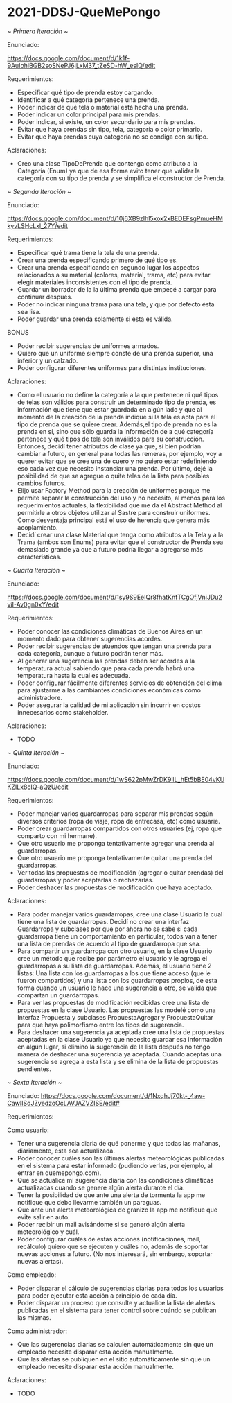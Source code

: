 # 2021-DDSJ-QueMePongo

~ *Primera Iteración* ~

Enunciado:

https://docs.google.com/document/d/1k1f-9AuIohlBGB2soSNePJ6jLxM37_tZeSD-hW_esIQ/edit

Requerimientos:

- Especificar qué tipo de prenda estoy cargando.
- Identificar a qué categoría pertenece una prenda.
- Poder indicar de qué tela o material está hecha una prenda.
- Poder indicar un color principal para mis prendas.
- Poder indicar, si existe, un color secundario para mis prendas.
- Evitar que haya prendas sin tipo, tela, categoría o color primario.
- Evitar que haya prendas cuya categoría no se condiga con su tipo.

Aclaraciones:

- Creo una clase TipoDePrenda que contenga como atributo a la Categoría (Enum) ya que de esa forma evito tener que validar la categoría con su tipo de prenda y se simplifica el constructor de Prenda.

~ *Segunda Iteración* ~

Enunciado:

https://docs.google.com/document/d/10j6XB9zIhl5xox2xBEDEFsgPmueHMkyvLSHcLxl_27Y/edit

Requerimientos:

- Especificar qué trama tiene la tela de una prenda.
- Crear una prenda especificando primero de qué tipo es.
- Crear una prenda especificando en segundo lugar los aspectos relacionados a su material (colores, material, trama, etc) para evitar elegir materiales inconsistentes con el tipo de prenda.
- Guardar un borrador de la la última prenda que empecé a cargar para continuar después.
- Poder no indicar ninguna trama para una tela, y que por defecto ésta sea lisa.
- Poder guardar una prenda solamente si esta es válida.

BONUS

- Poder recibir sugerencias de uniformes armados. 
- Quiero que un uniforme siempre conste de una prenda superior, una inferior y un calzado.
- Poder configurar diferentes uniformes para distintas instituciones.

Aclaraciones:

- Como el usuario no define la categoría a la que pertenece ni qué tipos de telas son válidos para construir un determinado tipo de prenda, es información que tiene que estar guardada en algún lado y que al momento de la creación de la prenda indique si la tela es apta para el tipo de prenda que se quiere crear. Además,el tipo de prenda no es la prenda en sí, sino que sólo guarda la información de a qué categoría pertenece y qué tipos de tela son inválidos para su construcción. Entonces, decidí tener atributos de clase ya que, si bien podrían cambiar a futuro, en general para todas las remeras, por ejemplo, voy a querer evitar que se cree una de cuero y no quiero estar redefiniendo eso cada vez que necesito instanciar una prenda. Por último, dejé la posibilidad de que se agregue o quite telas de la lista para posibles cambios futuros.
- Elijo usar Factory Method para la creación de uniformes porque me permite separar la construcción del uso y no necesito, al menos para los requerimientos actuales, la flexibilidad que me da el Abstract Method al permitirle a otros objetos utilizar al Sastre para construir uniformes. Como desventaja principal está el uso de herencia que genera más acoplamiento.
- Decidí crear una clase Material que tenga como atributos a la Tela y a la Trama (ambos son Enums) para evitar que el constructor de Prenda sea demasiado grande ya que a futuro podría llegar a agregarse más características.

~ *Cuarta Iteración* ~

Enunciado:

https://docs.google.com/document/d/1sy9S9EeIQr8fhatKnfTCgOfjVniJDu2viI-Av0gn0xY/edit

Requerimientos:

- Poder conocer las condiciones climáticas de Buenos Aires en un momento dado para obtener sugerencias acordes.
- Poder recibir sugerencias de atuendos que tengan una prenda para cada categoría, aunque a futuro podrán tener más.
- Al generar una sugerencia las prendas deben ser acordes a la temperatura actual sabiendo que para cada prenda habrá una temperatura hasta la cual es adecuada.
- Poder configurar fácilmente diferentes servicios de obtención del clima para ajustarme a las cambiantes condiciones económicas como administradore.
- Poder asegurar la calidad de mi aplicación sin incurrir en costos innecesarios como stakeholder.

Aclaraciones:

- TODO

~ *Quinta Iteración* ~

Enunciado:

https://docs.google.com/document/d/1wS622pMwZrDK9ilL_hEt5bBE04vKUKZILx8cIQ-aQzU/edit

Requerimientos:

- Poder manejar varios guardarropas para separar mis prendas según diversos criterios (ropa de viaje, ropa de entrecasa, etc) como usuarie. 
- Poder crear guardarropas compartidos con otros usuaries (ej, ropa que comparto con mi hermane). 
- Que otro usuario me proponga tentativamente agregar una prenda al guardarropas.
- Que otro usuario me proponga tentativamente quitar una prenda del guardarropas.
- Ver todas las propuestas de modificación (agregar o quitar prendas) del guardarropas y poder aceptarlas o rechazarlas.
- Poder deshacer las propuestas de modificación que haya aceptado.

Aclaraciones:

- Para poder manejar varios guardarropas, cree una clase Usuario la cual tiene una lista de guardarropas. Decidí no crear una interfaz Guardarropa y subclases por que por ahora no se sabe si cada guardarropa tiene un comportamiento en particular, todos van a tener una lista de prendas de acuerdo al tipo de guardarropa que sea.
- Para compartir un guardarropa con otro usuario, en la clase Usuario cree un método que recibe por parámetro el usuario y le agrega el guardarropas a su lista de guardarropas. Además, el usuario tiene 2 listas: Una lista con los guardarropas a los que tiene acceso (que le fueron compartidos) y una lista con los guardarropas propios, de esta forma cuando un usuario le hace una sugerencia a otro, se valida que compartan un guardarropas.
- Para ver las propuestas de modificación recibidas cree una lista de propuestas en la clase Usuario. Las propuestas las modelé como una Interfaz Propuesta y subclases PropuestaAgregar y PropuestaQuitar para que haya polimorfismo entre los tipos de sugerencia.
- Para deshacer una sugerencia ya aceptada cree una lista de propuestas aceptadas en la clase Usuario ya que necesito guardar esa información en algún lugar, si elimino la sugerencia de la lista después no tengo manera de deshacer una sugerencia ya aceptada. Cuando aceptas una sugerencia se agrega a esta lista y se elimina de la lista de propuestas pendientes.

~ *Sexta Iteración* ~

Enunciado: https://docs.google.com/document/d/1NxqhJj70kt-_4aw-CawlISdJZyedzoOcLAVJAZVZISE/edit#

Requerimientos:

Como usuario:

- Tener una sugerencia diaria de qué ponerme y que  todas las mañanas, diariamente, esta sea actualizada.
- Poder conocer cuáles son las últimas alertas meteorológicas publicadas en el sistema para estar informado (pudiendo verlas, por ejemplo, al entrar en quemepongo.com).
- Que se actualice mi sugerencia diaria con las condiciones climáticas actualizadas cuando se genere algún alerta durante el día.
- Tener la posibilidad de que ante una alerta de tormenta la app me notifique que debo llevarme también un paraguas.
- Que ante una alerta meteorológica de granizo la app  me notifique que evite salir en auto.
- Poder recibir un mail avisándome si se generó algún alerta meteorológico y cuál.
- Poder configurar cuáles de estas acciones (notificaciones, mail, recálculo)  quiero que se ejecuten y cuáles no, además de soportar nuevas acciones a futuro. (No nos interesará, sin embargo, soportar nuevas alertas).

Como empleado:

- Poder disparar el cálculo de sugerencias diarias para todos los usuarios para poder ejecutar esta acción a principio de cada día.
- Poder disparar un proceso que consulte y actualice la lista de alertas publicadas en el sistema para tener control sobre cuándo se publican las mismas.

Como administrador:

- Que las sugerencias diarias se calculen automáticamente sin que un empleado necesite disparar esta acción manualmente.
- Que las alertas se publiquen en el sitio automáticamente sin que un empleado necesite disparar esta acción manualmente.

Aclaraciones:

- TODO
